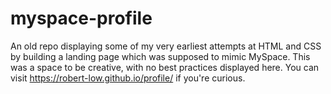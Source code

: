 # myspace-profile

An old repo displaying some of my very earliest attempts at HTML and CSS by building a landing page which was supposed to mimic MySpace. 
This was a space to be creative, with no best practices displayed here.
You can visit https://robert-low.github.io/profile/ if you're curious.
